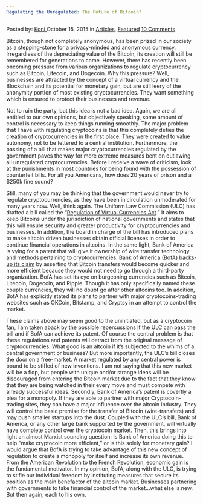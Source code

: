 ```yaml
---
Regulating the Unregulated: The Future of Bitcoin?
---
```

<article class="post-listing post-11789 post type-post status-publish format-standard has-post-thumbnail hentry category-articles category-deepdot-news tag-bitcoin tag-future tag-regulating tag-unregulated">
    <div class="post-inner">
    <p class="post-meta">
    <span>Posted by: <a href="https://www.deepdotweb.com/author/kalyan/" title="">Koni </a></span>
    <span>October 15, 2015</span>
    <span>in <a href="https://www.deepdotweb.com/category/articles/" rel="category tag">Articles</a>, <a href="https://www.deepdotweb.com/category/deepdot-news/" rel="category tag">Featured</a></span>
    <span><a href="https://www.deepdotweb.com/2015/10/15/regulating-the-unregulated-the-future-of-bitcoin/#comments">10 Comments</a></span>
    </p>
    <div class="clear"></div>
    <div class="entry">
    <p>Bitcoin, though not completely anonymous, has been prized in our society as a stepping-stone for a privacy-minded and anonymous currency. Irregardless of the depreciating value of the Bitcoin, its creation will still be remembered for generations to come. However, there has recently been oncoming pressure from various organizations to regulate cryptocurrency such as Bitcoin, Litecoin, and Dogecoin. Why this pressure? Well, businesses are attracted by the concept of a virtual currency and the Blockchain and its potential for monetary gain, but are still leery of the anonymity portion of most existing cryptocurrencies. They want something which is ensured to protect their businesses and revenue.</p>
    <p>Not to ruin the party, but this idea is not a bad idea. Again, we are all entitled to our own opinions, but objectively speaking, some amount of control is necessary to keep things running smoothly. The major problem that I have with regulating cryptocoins is that this completely defies the creation of cryptocurrencies in the first place. They were created to value autonomy, not to be fettered to a central institution. Furthermore, the passing of a bill that makes major cryptocurrencies regulated by the government paves the way for more extreme measures bent on outlawing all unregulated cryptocurrencies. Before I receive a wave of criticism, look at the punishments in most countries for being found with the possession of counterfeit bills. For all you Americans, how does 20 years of prison and a $250k fine sound?</p>
    <p>Still, many of you may be thinking that the government would never try to regulate cryptocurrencies, as they have been in circulation unmoderated for many years now. Well, think again. The Uniform Law Commission (ULC) has drafted a bill called the “<a href="http://www.uniformlawcommission.com/Committee.aspx?title=Regulation%20of%20Virtual%20Currencies">Regulation of Virtual Currencies Act</a>.” It aims to keep Bitcoins under the jurisdiction of national governments and states that this will ensure security and greater productivity for cryptocurrencies and businesses. In addition, the board in charge of the bill has introduced plans to make altcoin driven businesses obtain official licenses in order to continue financial operations in altcoins. In the same light, Bank of America is vying for a patent that will give it ownership of wire transfer technology and methods pertaining to cryptocurrencies. Bank of America (BofA) <a href="http://www.coindesk.com/bank-of-america-cryptocurrency-wire-transfer-patent/">backs-up its claim</a> by asserting that Bitcoin transfers would become quicker and more efficient because they would not need to go through a third-party organization. BofA has set its eye on burgeoning currencies such as Bitcoin, Litecoin, Dogecoin, and Ripple. Though it has only specifically named these couple currencies, they will no doubt go after other altcoins too. In addition, BofA has explicitly stated its plans to partner with major cryptocoins-trading websites such as OKCoin, Bitstamp, and Cryptsy in an attempt to control the market.</p>
    <p>These claims above may seem good to the uninitiated, but as a cryptocoin fan, I am taken aback by the possible repercussions if the ULC can pass the bill and if BofA can achieve its patent. Of course the central problem is that these regulations and patents will detract from the original message of cryptocurrencies. What good is an altcoin if it’s subjected to the whims of a central government or business? But more importantly, the ULC’s bill closes the door on a free-market. A market regulated by any central power is bound to be stifled of new inventions. I am not saying that this new market will be a flop, but people with unique and/or strange ideas will be discouraged from entering the Bitcoin market due to the fact that they know that they are being watched in their every move and must compete with already successful ideas. Secondly, Bank of America’s patent is covertly a plea for a monopoly. If they are able to partner with major Cryptocoin-trading sites, they can have a major influence over the altcoin industry. They will control the basic premise for the transfer of Bitcoin (wire-transfers) and may push smaller startups into the dust. Coupled with the ULC’s bill, Bank of America, or any other large bank supported by the government, will virtually have complete control over the cryptocoin market. Then, this brings into light an almost Marxist sounding question: Is Bank of America doing this to help “make cryptocoin more efficient,” or is this solely for monetary gain? I would argue that BofA is trying to take advantage of this new concept of regulation to create a monopoly for itself and increase its own revenue. From the American Revolution to the French Revolution, economic gain is the fundamental motivator. In my opinion, BofA, along with the ULC, is trying to stifle our individual freedom by instituting measures that secure its position as the main benefactor of the altcoin market. Businesses partnering with governments to take financial control of the market&#8230;what else is new. But then again, each to his own.</p>
    </div>
    <span style="display:none"><a href="https://www.deepdotweb.com/tag/bitcoin/" rel="tag">bitcoin</a> <a href="https://www.deepdotweb.com/tag/future/" rel="tag">future</a> <a href="https://www.deepdotweb.com/tag/regulating/" rel="tag">regulating</a> <a href="https://www.deepdotweb.com/tag/unregulated/" rel="tag">unregulated</a></span> <span style="display:none" class="updated">2015-10-15</span>
    <div style="display:none" class="vcard author" itemprop="author" itemscope itemtype="http://schema.org/Person"><strong class="fn" itemprop="name"><a href="https://www.deepdotweb.com/author/kalyan/" title="Posts by Koni" rel="author">Koni</a></strong></div>
    </div>
</article>

